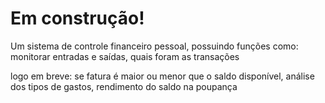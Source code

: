 # Em construção!

Um sistema de controle financeiro pessoal, possuindo funções como:
monitorar entradas e saídas,
quais foram as transações

logo em breve:
se fatura é maior ou menor que o saldo disponível,
análise dos tipos de gastos,
rendimento do saldo na poupança

